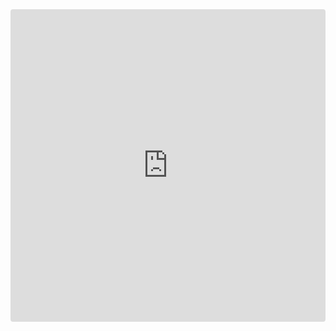 
<iframe
     src="https://codesandbox.io/embed/the-smallest-allthings-micro-app-v2-biod3?autoresize=1&fontsize=12&hidenavigation=1&theme=light"
     style="width:100%; height:500px; border:0; border-radius: 4px; overflow:hidden;"
     title="The smallest Allthings micro-app (v2)"
     allow="accelerometer; ambient-light-sensor; camera; encrypted-media; geolocation; gyroscope; hid; microphone; midi; payment; usb; vr; xr-spatial-tracking"
     sandbox="allow-autoplay allow-forms allow-modals allow-popups allow-presentation allow-same-origin allow-scripts"
   ></iframe>
